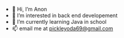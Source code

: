 - 👋 Hi, I’m Anon
- 👀 I’m interested in back end developement
- 🌱 I’m currently learning Java in school
- 📫 email me at pickleyoda69@gmail.com
<!--- 💞️ I’m looking to collaborate on ...
---> 

<!---
pickleyoda/pickleyoda is a ✨ special ✨ repository because its `README.md` (this file) appears on your GitHub profile.
You can click the Preview link to take a look at your changes.
--->
